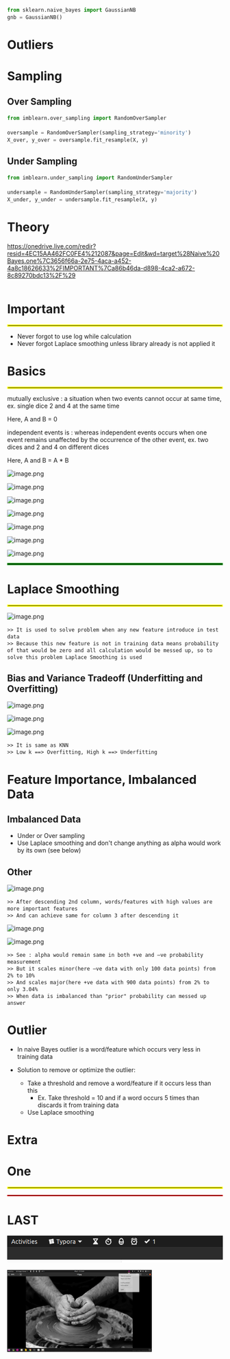 ```python
from sklearn.naive_bayes import GaussianNB
gnb = GaussianNB()
```

# Outliers

# Sampling

## Over Sampling


```python
from imblearn.over_sampling import RandomOverSampler

oversample = RandomOverSampler(sampling_strategy='minority')
X_over, y_over = oversample.fit_resample(X, y)
```

## Under Sampling


```python
from imblearn.under_sampling import RandomUnderSampler

undersample = RandomUnderSampler(sampling_strategy='majority')
X_under, y_under = undersample.fit_resample(X, y)
```



# Theory

https://onedrive.live.com/redir?resid=4EC15AA462FC0FE4%212087&page=Edit&wd=target%28Naive%20Bayes.one%7C3656f66a-2e75-4aca-a452-4a8c18626633%2FIMPORTANT%7Ca86b46da-d898-4ca2-a672-8c89270bdc13%2F%29


```python

```

# Important
<hr style="border:2px solid yellow"> </hr>

* Never forgot to use log while calculation
* Never forgot Laplace smoothing unless library already is not applied it 

# Basics
<hr style="border:2px solid yellow"> </hr>

mutually exclusive : a situation when two events cannot occur at same time, ex. single dice 2 and 4 at the same time  

Here, A and B = 0 

independent events is : whereas independent events occurs when one event remains unaffected by the occurrence of the other event, ex. two dices and 2 and 4 on different dices  

Here, A and B = A * B

![image.png](attachment:14528b80-c8a4-4fcd-95f5-d10ff698d4ce.png)

![image.png](attachment:36256e6b-64e6-4560-89f0-1a33876db9c7.png)

![image.png](attachment:6372525d-9449-46d4-8dc8-20601aa19514.png)

![image.png](attachment:9957d04d-6f22-4587-b9af-8630b63faf6b.png)

![image.png](attachment:248a3318-4d0f-46ec-af43-a68d0813cc58.png)

![image.png](attachment:0df149ff-8ee1-4e85-b1d9-0b99eb37d1eb.png)

![image.png](attachment:a2bb2bf8-e3e8-47ed-8310-5215b38681b9.png)

<hr style="border:2px solid green"> </hr>

# Laplace Smoothing
<hr style="border:2px solid yellow"> </hr>

![image.png](attachment:99ff8ad5-04fb-46b2-be37-63da7b31e7e1.png)

```
>> It is used to solve problem when any new feature introduce in test data
>> Because this new feature is not in training data means probability of that would be zero and all calculation would be messed up, so to solve this problem Laplace Smoothing is used
```

## Bias and Variance Tradeoff (Underfitting and Overfitting)

![image.png](attachment:27c9134f-b4e0-4473-bf2c-649c52cff061.png)

![image.png](attachment:ab38b907-2556-494b-a4cc-e8a564ae35ff.png)

![image.png](attachment:5718f368-9a61-4d7d-9b04-5ad326c5269f.png)

```
>> It is same as KNN  
>> Low k ==> Overfitting, High k ==> Underfitting 
```

# Feature Importance, Imbalanced Data

## Imbalanced Data

* Under or Over sampling  
* Use Laplace smoothing and don't change anything as alpha would work by its own (see below)

## Other

![image.png](attachment:78bceae2-3b50-4cd6-ba33-39bd5b8a3212.png)

```
>> After descending 2nd column, words/features with high values are more important features  
>> And can achieve same for column 3 after descending it
```

![image.png](attachment:521f2c08-96a8-4bb7-b411-ceab7084a264.png)

![image.png](attachment:3ec6d2bb-2b1a-426b-901b-ba5ff82e21ae.png)

```
>> See : alpha would remain same in both +ve and –ve probability measurement  
>> But it scales minor(here –ve data with only 100 data points) from 2% to 10%  
>> And scales major(here +ve data with 900 data points) from 2% to only 3.04%  
>> When data is imbalanced than "prior" probability can messed up answer
```

# Outlier 

* In naive Bayes outlier is a word/feature which occurs very less in training data  

 

* Solution to remove or optimize the outlier: 
    * Take a threshold and remove a word/feature if it occurs less than this  
        * Ex. Take threshold = 10 and if a word occurs 5 times than discards it from training data  
    * Use Laplace smoothing

# Extra

# One
<hr style="border:2px solid yellow"> </hr>

<hr style="border:1px solid red"> </hr>

# LAST

![image-20210506091715753](Naive_bayes.assets/image-20210506091715753.png)

<img src="Naive_bayes.assets/image-20210506091826447.png" alt="image-20210506091826447" style="zoom: 33%;" />




